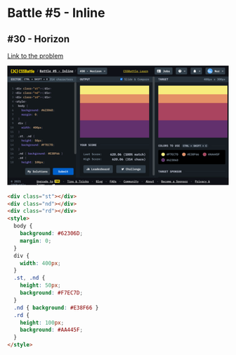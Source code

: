 # Battle #5 - Inline

## #30 - Horizon

[Link to the problem](https://cssbattle.dev/play/30)

![result](./images/30-horizon.png)

```html
<div class="st"></div>
<div class="nd"></div>
<div class="rd"></div>
<style>
  body {
    background: #62306D;
    margin: 0;
  }
  div {
    width: 400px;
  }
  .st, .nd {
    height: 50px;
    background: #F7EC7D;
  }
  .nd { background: #E38F66 }
  .rd {
    height: 100px;
    background: #AA445F;
  }
</style>
```